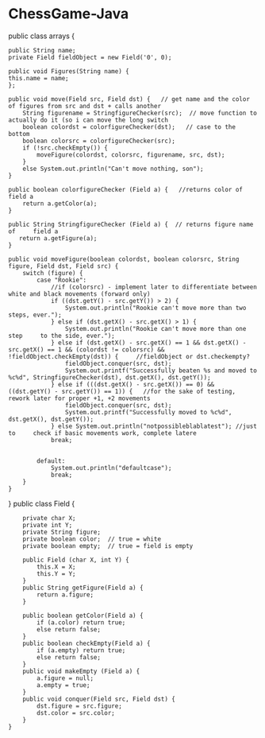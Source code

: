 # ChessGame-Java
 public class arrays {

    public String name;
    private Field fieldObject = new Field('0', 0);

    public void Figures(String name) {                                
    this.name = name;
    };

    public void move(Field src, Field dst) {   // get name and the color of figures from src and dst + calls another
        String figurename = StringfigureChecker(src);  // move function to actually do it (so i can move the long switch
        boolean colordst = colorfigureChecker(dst);   // case to the bottom
        boolean colorsrc = colorfigureChecker(src);
        if (!src.checkEmpty()) {
            moveFigure(colordst, colorsrc, figurename, src, dst);
        }
        else System.out.println("Can't move nothing, son");
    }

    public boolean colorfigureChecker (Field a) {   //returns color of field a
        return a.getColor(a);
    }

    public String StringfigureChecker (Field a) {  // returns figure name of     field a
       return a.getFigure(a);
    }

    public void moveFigure(boolean colordst, boolean colorsrc, String figure, Field dst, Field src) {
        switch (figure) {
            case "Rookie":
                //if (colorsrc) - implement later to differentiate between     white and black movements (forward only)
                if ((dst.getY() - src.getY()) > 2) {
                    System.out.println("Rookie can't move more than two steps, ever.");
                } else if (dst.getX() - src.getX() > 1) {
                    System.out.println("Rookie can't move more than one step     to the side, ever.");
                } else if (dst.getX() - src.getX() == 1 && dst.getX() -     src.getX() == 1 && (colordst != colorsrc) && !fieldObject.checkEmpty(dst)) {     //fieldObject or dst.checkempty?
                    fieldObject.conquer(src, dst);
                    System.out.printf("Successfully beaten %s and moved to %c%d", StringfigureChecker(dst), dst.getX(), dst.getY());
                } else if (((dst.getX() - src.getX()) == 0) && ((dst.getY() - src.getY()) == 1)) {   //for the sake of testing, rework later for proper +1, +2 movements
                    fieldObject.conquer(src, dst);
                    System.out.printf("Successfully moved to %c%d",     dst.getX(), dst.getY());
                } else System.out.println("notpossibleblablatest"); //just to     check if basic movements work, complete latere
                break;


            default:
                System.out.println("defaultcase");
                break;
        }
    }
}
public class Field {


	    private char X;
	    private int Y;
	    private String figure;
	    private boolean color;  // true = white
	    private boolean empty;  // true = field is empty

	    public Field (char X, int Y) {
	        this.X = X;
	        this.Y = Y;
	    }
	    public String getFigure(Field a) {
	        return a.figure;
	    }

	    public boolean getColor(Field a) {
	        if (a.color) return true;
	        else return false;
	    }
	    public boolean checkEmpty(Field a) {
	        if (a.empty) return true;
	        else return false;
	    }
	    public void makeEmpty (Field a) {
	        a.figure = null;
	        a.empty = true;
	    }
	    public void conquer(Field src, Field dst) {
	        dst.figure = src.figure;
	        dst.color = src.color;
	    }
	}
